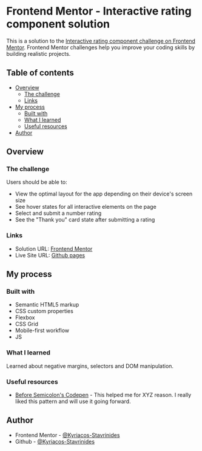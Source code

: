 # Frontend Mentor - Interactive rating component solution

This is a solution to the [Interactive rating component challenge on Frontend Mentor](https://www.frontendmentor.io/challenges/interactive-rating-component-koxpeBUmI). Frontend Mentor challenges help you improve your coding skills by building realistic projects. 

## Table of contents

- [Overview](#overview)
  - [The challenge](#the-challenge)
  - [Links](#links)
- [My process](#my-process)
  - [Built with](#built-with)
  - [What I learned](#what-i-learned)
  - [Useful resources](#useful-resources)
- [Author](#author)


## Overview

### The challenge

Users should be able to:

- View the optimal layout for the app depending on their device's screen size
- See hover states for all interactive elements on the page
- Select and submit a number rating
- See the "Thank you" card state after submitting a rating



### Links

- Solution URL: [Frontend Mentor](https://www.frontendmentor.io/challenges/interactive-rating-component-koxpeBUmI/hub/interactive-elements-using-css-an-js-RlNJTD2lkj)
- Live Site URL: [Github pages](https://kyriacos-stavrinides.github.io/interactive-rating-component-main/)

## My process

### Built with

- Semantic HTML5 markup
- CSS custom properties
- Flexbox
- CSS Grid
- Mobile-first workflow
- JS

### What I learned

Learned about negative margins, selectors and DOM manipulation.


### Useful resources

- [Before Semicolon's Codepen](https://codepen.io/beforesemicolon/pen/MWyyvPX) - This helped me for XYZ reason. I really liked this pattern and will use it going forward.

## Author

- Frontend Mentor - [@Kyriacos-Stavrinides](https://www.frontendmentor.io/profile/Kyriacos-Stavrinides)
- Github - [@Kyriacos-Stavrinides](https://www.twitter.com/yourusername)


